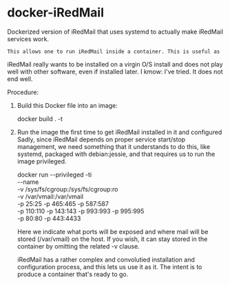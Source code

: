 # docker-iRedMail
Dockerized version of iRedMail that uses systemd to actually make iRedMail services work.

    This allows one to run iRedMail inside a container. This is useful as
iRedMail really wants to be installed on a virgin O/S install and does not
play well with other software, even if installed later. I kmow: I've tried.
It does not end well.

Procedure:

1. Build this Docker file into an image:

	docker build . -t <iRedMail image name>

2. Run the image the first time to get iRedMail installed in it and configured
   Sadly, since iRedMail depends on proper service start/stop management,
   we need something that it understands to do this, like systemd, packaged
   with debian:jessie, and that requires us to run the image privileged.

	docker run --privileged -ti \
          --name <iRedMail container name> \
	    -v /sys/fs/cgroup:/sys/fs/cgroup:ro \
          -v /var/vmail:/var/vmail \
          -p 25:25 -p 465:465 -p 587:587 \
          -p 110:110 -p 143:143 -p 993:993 -p 995:995 \
          -p 80:80 -p 443:4433 \
	    <iRedMail image name>

   Here we indicate what ports will be exposed and where mail will be stored
(/var/vmail) on the host. If you wish, it can stay stored in the container
by omitting the related -v clause.

   iRedMail has a rather complex and convolutied installation and
configuration process, and this lets us use it as it. The intent is to produce
a container that's ready to go.
